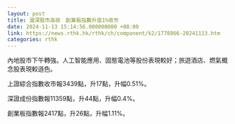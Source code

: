 ```yaml
---
layout: post
title: 滬深股市高收　創業板指數升逾1%收市
date: 2024-11-13 15:14:56.000000000 +08:00
link: https://news.rthk.hk/rthk/ch/component/k2/1778866-20241113.htm
categories: rthk
---
```


內地股市下午轉強。人工智能應用、固態電池等股份表現較好；旅遊酒店、燃氣概念股表現較遜色。

上證綜合指數收市報3439點，升17點，升幅0.51%。

深證成份指數報11359點，升44點，升幅0.4%。

創業板指數報2417點，升26點，升幅1.11%。
